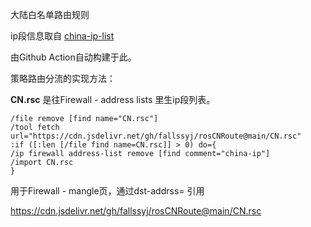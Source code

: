 大陆白名单路由规则

ip段信息取自 [china-ip-list](https://github.com/mayaxcn/china-ip-list)

由Github Action自动构建于此。

策略路由分流的实现方法：

**CN.rsc** 是往Firewall - address lists 里生ip段列表。
```
/file remove [find name="CN.rsc"]
/tool fetch url="https://cdn.jsdelivr.net/gh/fallssyj/rosCNRoute@main/CN.rsc"
:if ([:len [/file find name=CN.rsc]] > 0) do={
/ip firewall address-list remove [find comment="china-ip"]
/import CN.rsc
}
```

用于Firewall - mangle页，通过dst-addrss= 引用

https://cdn.jsdelivr.net/gh/fallssyj/rosCNRoute@main/CN.rsc
